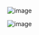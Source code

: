 ![image](https://github.com/aliilman/Selenium-TestProject/assets/55908667/43336abb-8e09-4284-a77e-c11196e5c2ef)

![image](https://github.com/aliilman/Selenium-TestProject/assets/55908667/20da9143-b9ec-4634-83f4-4fb7eba8c564)


